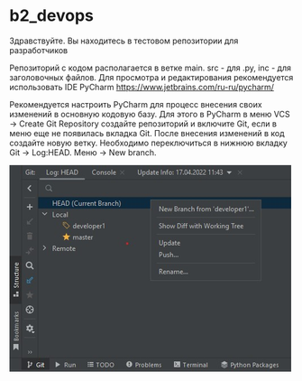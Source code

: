 # b2_devops

Здравствуйте. Вы находитесь в тестовом репозитории для разработчиков

Репозиторий с кодом располагается в ветке main.
src - для .py, inc - для заголовочных файлов.
Для просмотра и редактирования рекомендуется использовать IDE PyCharm https://www.jetbrains.com/ru-ru/pycharm/

Рекомендуется настроить PyCharm для процесс внесения своих изменений в основную кодовую базу.
Для этого в PyCharm в меню VCS -> Create Git Repository создайте репозиторий и включите Git, если в меню еще не появилась вкладка Git.
После внесения изменений в код создайте новую ветку. Необходимо переключиться в нижнюю вкладку Git -> Log:HEAD. Меню -> New branch.

![newbranch](https://github.com/stward417/b2_devops/blob/main/others/newbranch.jpg)
